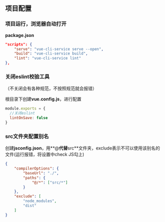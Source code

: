 ## 项目配置

### 项目运行，浏览器自动打开

**package.json**

```json
"scripts": {
    "serve": "vue-cli-service serve --open",
    "build": "vue-cli-service build",
    "lint": "vue-cli-service lint"
},
```

### 关闭eslint校验工具

（不关闭会有各种规范，不按照规范就会报错）

根目录下创建**vue.config.js**，进行配置

```js
module.exports = {
  //关闭eslint
  lintOnSave: false
}
```

### src文件夹配置别名

创建**jsconfig.json**，用**@**代替**src**文件夹，exclude表示不可以使用该别名的文件(运行报错，将设置中check JS勾上)

```json
{
    "compilerOptions": {
        "baseUrl": "./",
        "paths": {
            "@/*": ["src/*"]
        }
    },
    "exclude": [
        "node_modules",
        "dist"
    ]
}
```

